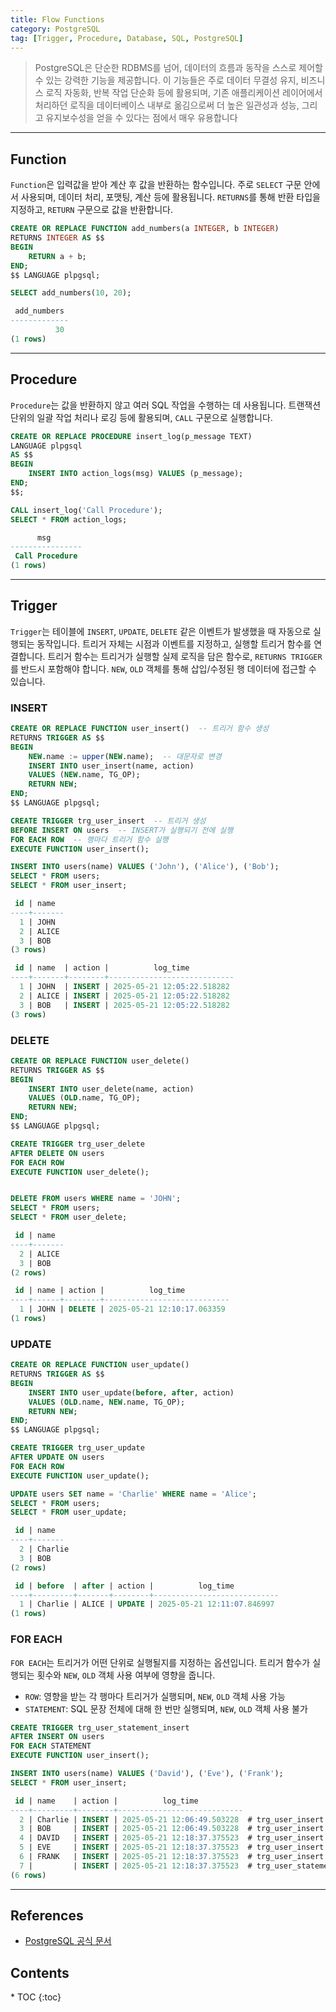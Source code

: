```yaml
---
title: Flow Functions
category: PostgreSQL
tag: [Trigger, Procedure, Database, SQL, PostgreSQL]
---
```


> PostgreSQL은 단순한 RDBMS를 넘어, 데이터의 흐름과 동작을 스스로 제어할 수 있는 강력한 기능을 제공합니다. 이 기능들은 주로 데이터 무결성 유지, 비즈니스 로직 자동화, 반복 작업 단순화 등에 활용되며, 기존 애플리케이션 레이어에서 처리하던 로직을 데이터베이스 내부로 옮김으로써 더 높은 일관성과 성능, 그리고 유지보수성을 얻을 수 있다는 점에서 매우 유용합니다

---

## Function

`Function`은 입력값을 받아 계산 후 값을 반환하는 함수입니다. 주로 `SELECT` 구문 안에서 사용되며, 데이터 처리, 포맷팅, 계산 등에 활용됩니다. `RETURNS`를 통해 반환 타입을 지정하고, `RETURN` 구문으로 값을 반환합니다.

```sql
CREATE OR REPLACE FUNCTION add_numbers(a INTEGER, b INTEGER)
RETURNS INTEGER AS $$
BEGIN
    RETURN a + b;
END;
$$ LANGUAGE plpgsql;

SELECT add_numbers(10, 20);
```

```sql
 add_numbers
-------------
          30
(1 rows)
```

---

## Procedure

`Procedure`는 값을 반환하지 않고 여러 SQL 작업을 수행하는 데 사용됩니다. 트랜잭션 단위의 일괄 작업 처리나 로깅 등에 활용되며, `CALL` 구문으로 실행합니다.

```sql
CREATE OR REPLACE PROCEDURE insert_log(p_message TEXT)
LANGUAGE plpgsql
AS $$
BEGIN
    INSERT INTO action_logs(msg) VALUES (p_message);
END;
$$;

CALL insert_log('Call Procedure');
SELECT * FROM action_logs;
```

```sql
      msg
----------------
 Call Procedure
(1 rows)
```

---

## Trigger

`Trigger`는 테이블에 `INSERT`, `UPDATE`, `DELETE` 같은 이벤트가 발생했을 때 자동으로 실행되는 동작입니다. 트리거 자체는 시점과 이벤트를 지정하고, 실행할 트리거 함수를 연결합니다. 트리거 함수는 트리거가 실행할 실제 로직을 담은 함수로, `RETURNS TRIGGER`를 반드시 포함해야 합니다. `NEW`, `OLD` 객체를 통해 삽입/수정된 행 데이터에 접근할 수 있습니다.

### INSERT

```sql
CREATE OR REPLACE FUNCTION user_insert()  -- 트리거 함수 생성
RETURNS TRIGGER AS $$
BEGIN
    NEW.name := upper(NEW.name);  -- 대문자로 변경
    INSERT INTO user_insert(name, action)
    VALUES (NEW.name, TG_OP);
    RETURN NEW;
END;
$$ LANGUAGE plpgsql;

CREATE TRIGGER trg_user_insert  -- 트리거 생성
BEFORE INSERT ON users  -- INSERT가 실행되기 전에 실행
FOR EACH ROW  -- 행마다 트리거 함수 실행
EXECUTE FUNCTION user_insert();

INSERT INTO users(name) VALUES ('John'), ('Alice'), ('Bob');
SELECT * FROM users;
SELECT * FROM user_insert;
```

```sql
 id | name
----+-------
  1 | JOHN
  2 | ALICE
  3 | BOB
(3 rows)

 id | name  | action |          log_time
----+-------+--------+----------------------------
  1 | JOHN  | INSERT | 2025-05-21 12:05:22.518282
  2 | ALICE | INSERT | 2025-05-21 12:05:22.518282
  3 | BOB   | INSERT | 2025-05-21 12:05:22.518282
(3 rows)
```

### DELETE

```sql
CREATE OR REPLACE FUNCTION user_delete()
RETURNS TRIGGER AS $$
BEGIN
    INSERT INTO user_delete(name, action)
    VALUES (OLD.name, TG_OP);
    RETURN NEW;
END;
$$ LANGUAGE plpgsql;

CREATE TRIGGER trg_user_delete
AFTER DELETE ON users
FOR EACH ROW
EXECUTE FUNCTION user_delete();


DELETE FROM users WHERE name = 'JOHN';
SELECT * FROM users;
SELECT * FROM user_delete;
```

```sql
 id | name
----+-------
  2 | ALICE
  3 | BOB
(2 rows)

 id | name | action |          log_time
----+------+--------+----------------------------
  1 | JOHN | DELETE | 2025-05-21 12:10:17.063359
(1 rows)
```

### UPDATE

```sql
CREATE OR REPLACE FUNCTION user_update()
RETURNS TRIGGER AS $$
BEGIN
    INSERT INTO user_update(before, after, action)
    VALUES (OLD.name, NEW.name, TG_OP);
    RETURN NEW;
END;
$$ LANGUAGE plpgsql;

CREATE TRIGGER trg_user_update
AFTER UPDATE ON users
FOR EACH ROW
EXECUTE FUNCTION user_update();

UPDATE users SET name = 'Charlie' WHERE name = 'Alice';
SELECT * FROM users;
SELECT * FROM user_update;
```

```sql
 id | name
----+-------
  2 | Charlie
  3 | BOB
(2 rows)

 id | before  | after | action |          log_time
----+---------+-------+--------+----------------------------
  1 | Charlie | ALICE | UPDATE | 2025-05-21 12:11:07.846997
(1 rows)
```

### FOR EACH

`FOR EACH`는 트리거가 어떤 단위로 실행될지를 지정하는 옵션입니다. 트리거 함수가 실행되는 횟수와 `NEW`, `OLD` 객체 사용 여부에 영향을 줍니다.

- `ROW`: 영향을 받는 각 행마다 트리거가 실행되며, `NEW`, `OLD` 객체 사용 가능
- `STATEMENT`: SQL 문장 전체에 대해 한 번만 실행되며, `NEW`, `OLD` 객체 사용 불가

```sql
CREATE TRIGGER trg_user_statement_insert
AFTER INSERT ON users
FOR EACH STATEMENT
EXECUTE FUNCTION user_insert();

INSERT INTO users(name) VALUES ('David'), ('Eve'), ('Frank');
SELECT * FROM user_insert;
```

```sql
 id | name    | action |          log_time
----+---------+--------+----------------------------
  2 | Charlie | INSERT | 2025-05-21 12:06:49.503228  # trg_user_insert
  3 | BOB     | INSERT | 2025-05-21 12:06:49.503228  # trg_user_insert
  4 | DAVID   | INSERT | 2025-05-21 12:18:37.375523  # trg_user_insert
  5 | EVE     | INSERT | 2025-05-21 12:18:37.375523  # trg_user_insert
  6 | FRANK   | INSERT | 2025-05-21 12:18:37.375523  # trg_user_insert
  7 |         | INSERT | 2025-05-21 12:18:37.375523  # trg_user_statement_insert
(6 rows)
```

---

## References

- [PostgreSQL 공식 문서](https://www.postgresql.org/docs/current/)

<nav class="post-toc" markdown="1">
  <h2>Contents</h2>
* TOC
{:toc}
</nav>
